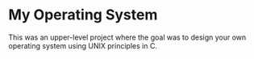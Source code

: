 # My Operating System
 This was an upper-level project where the goal was to design your own operating system using UNIX principles in C.
